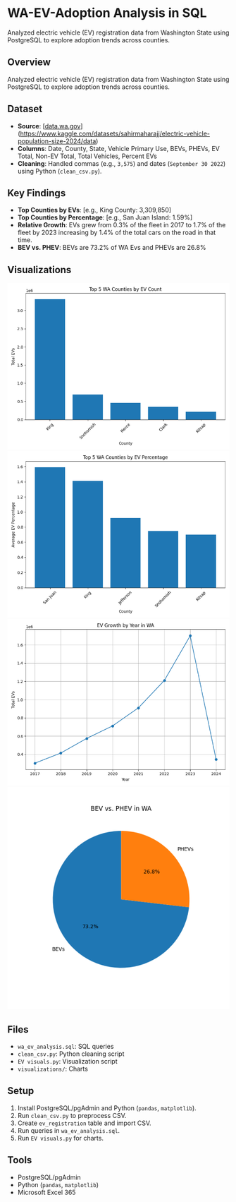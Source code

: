 # WA-EV-Adoption Analysis in SQL
Analyzed electric vehicle (EV) registration data from Washington State using PostgreSQL to explore adoption trends across counties.

## Overview
Analyzed electric vehicle (EV) registration data from Washington State using PostgreSQL to explore adoption trends across counties.

## Dataset
- **Source**: [[data.wa.gov](https://data.wa.gov/Transportation/Electric-Vehicle-Population-Size-History-By-County-/3f4k-prv3)](https://www.kaggle.com/datasets/sahirmaharajj/electric-vehicle-population-size-2024/data)
- **Columns**: Date, County, State, Vehicle Primary Use, BEVs, PHEVs, EV Total, Non-EV Total, Total Vehicles, Percent EVs
- **Cleaning**: Handled commas (e.g., `3,575`) and dates (`September 30 2022`) using Python (`clean_csv.py`).

## Key Findings
- **Top Counties by EVs**: [e.g., King County: 3,309,850]
- **Top Counties by Percentage**: [e.g., San Juan Island: 1.59%]
- **Relative Growth**: EVs grew from 0.3% of the fleet in 2017 to 1.7% of the fleet by 2023 increasing by 1.4% of the total cars on the road in that time. 
- **BEV vs. PHEV**: BEVs are 73.2% of WA Evs and PHEVs are 26.8%

## Visualizations
![Top Counties by EVs](/top_counties_evs.png)
![Top Counties by Percentage](top_counties_percent.png)
![EV Growth by Year](ev_growth_by_year.png)
![BEV vs. PHEV](bev_vs_phev.png)

## Files
- `wa_ev_analysis.sql`: SQL queries
- `clean_csv.py`: Python cleaning script
- `EV visuals.py`: Visualization script
- `visualizations/`: Charts

## Setup
1. Install PostgreSQL/pgAdmin and Python (`pandas`, `matplotlib`).
2. Run `clean_csv.py` to preprocess CSV.
3. Create `ev_registration` table and import CSV.
4. Run queries in `wa_ev_analysis.sql`.
5. Run `EV visuals.py` for charts.

## Tools
- PostgreSQL/pgAdmin
- Python (`pandas`, `matplotlib`)
- Microsoft Excel 365
